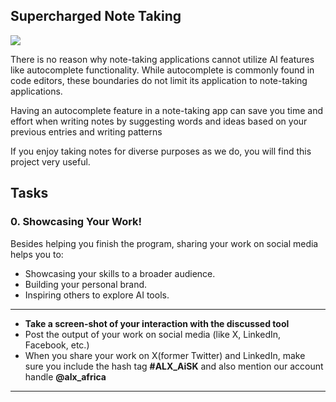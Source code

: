 ## Supercharged Note Taking

![](https://alxappliedai.github.io/alx_applied_ai_assets/supercharged_notes/super-charged-notes-00.png)

There is no reason why note-taking applications cannot utilize AI features like autocomplete functionality. While autocomplete is commonly found in code editors, these boundaries do not limit its application to note-taking applications.

Having an autocomplete feature in a note-taking app can save you time and effort when writing notes by suggesting words and ideas based on your previous entries and writing patterns

If you enjoy taking notes for diverse purposes as we do, you will find this project very useful.

## Tasks

### 0\. Showcasing Your Work!

Besides helping you finish the program, sharing your work on social media helps you to:

- Showcasing your skills to a broader audience.
- Building your personal brand.
- Inspiring others to explore AI tools.

---

- **Take a screen-shot of your interaction with the discussed tool**
- Post the output of your work on social media (like X, LinkedIn, Facebook, etc.)
- When you share your work on X(former Twitter) and LinkedIn, make sure you include the hash tag **#ALX_AiSK** and also mention our account handle **@alx_africa**

---

